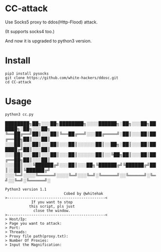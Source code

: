 # CC-attack
Use Socks5 proxy to ddos(Http-Flood) attack.

(It supports socks4 too.)

And now it is upgraded to python3 version.

# Install

    pip3 install pysocks
    git clone https://github.com/white-hackers/ddosc.git
    cd CC-attack

# Usage

    python3 cc.py

████████╗██╗░░░██╗████████╗░░░░██████╗░██╗░░░██╗██████╗░██╗░░░██╗
╚══██╔══╝██║░░░██║╚══██╔══╝░░░██╔════╝░██║░░░██║██╔══██╗██║░░░██║
░░░██║░░░██║░░░██║░░░██║░░░░░░██║░░██╗░██║░░░██║██████╔╝██║░░░██║
░░░██║░░░██║░░░██║░░░██║░░░░░░██║░░╚██╗██║░░░██║██╔══██╗██║░░░██║
░░░██║░░░╚██████╔╝░░░██║░░░██╗╚██████╔╝╚██████╔╝██║░░██║╚██████╔╝
░░░╚═╝░░░░╚═════╝░░░░╚═╝░░░╚═╝░╚═════╝░░╚═════╝░╚═╝░░╚═╝░╚═════╝░
    
	Python3 version 1.1
                               Cobed by @whitehak
    >---------------------------------------------<
                If you want to stop
               this script, pls just
                 close the window.
    >---------------------------------------------<
    > Host/Ip:
    > Page you want to attack:
    > Port:
    > Threads:
    > Proxy file path(proxy.txt):
    > Number Of Proxies:
    > Input the Magnification:
